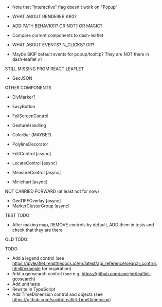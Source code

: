 * Note that "interactive" flag doesn't work on "Popup"
* WHAT ABOUT RENDERER ARG?
* ADD PATH BEHAVIOR? OR NOT? OR MAGIC?

* Compare current components to dash-leaflet

* WHAT ABOUT EVENTS? N_CLICKS? OR?
- Maybe SKIP default events for popup/tooltip? They are NOT there in dash-leaflet v1

STILL MISSING FROM REACT LEAFLET

* GeoJSON

OTHER COMPONENTS

* DivMarker?
* EasyButton
* FullScreenControl
* GestureHandling 
* ColorBar (MAYBE?)
* PolylineDecorator

* EditControl [async]
* LocateControl [async]
* MeasureControl [async]
* Minichart [async]

NOT CARRIED FORWARD (at least not for now)

* GeoTIFFOverlay [async]
* MarkerClusterGroup [async]

TEST TODO:

* After making map, REMOVE controls by default, ADD them in tests and check that they are there

OLD TODO:

TODO:

* Add a legend control (see https://ipyleaflet.readthedocs.io/en/latest/api_reference/search_control.html#example for inspiration)
* Add a geosearch control (see e.g. https://github.com/smeijer/leaflet-geosearch)
* Add unit tests
* Rewrite in TypeScript
* Add TimeDimension control and objects (see https://github.com/socib/Leaflet.TimeDimension)

